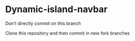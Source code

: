 ﻿# Dynamic-island-navbar
Don't directly commit on this branch 

Clone this repository and then commit in new fork branches
